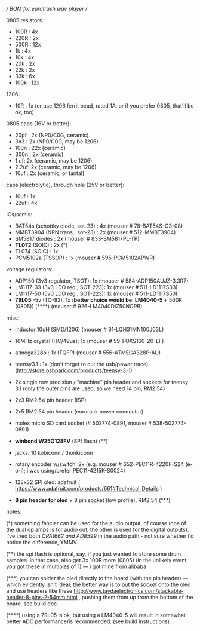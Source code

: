 **/* BOM for eurotrash wav player */**



0805 resistors:

- 100R :         4x 
- 220R :         2x 
- 500R :         12x 
- 1k :           4x
- 10k :          4x
- 20k :          2x
- 22k :		 2x	
- 33k :		 6x	
- 100k :         12x

1206: 

- 10R : 1x (or use 1206 ferrit bead, rated 1A. or if you prefer 0805, that'll be ok, too)

0805 caps (16V or better):

- 20pf :          2x (NP0/C0G, ceramic) 
- 3n3  :          2x (NP0/C0G, may be 1206)
- 100n :         22x (ceramic)
- 300n :          2x (ceramic) 
- 1  uf:          2x (ceramic, may be 1206)
- 2.2uf:	  2x (ceramic, may be 1206)
- 10uf :          2x (ceramic, or tantal)	  

caps (electrolytic), through hole (25V or better):

- 10uf : 	  1x
- 22uf :	  4x

		
ICs/semis:

- BAT54s (schottky diode, sot-23) : 4x (mouser # 78-BAT54S-G3-08)
- MMBT3904 (NPN trans., sot-23) : 2x (mouser # 512-MMBT3904)
- SM5817 diodes : 2x (mouser # 833-SM5817PL-TP)
- **TL072** (SOIC) : 2x (*)
- TL074 (SOIC) : 1x
- PCM5102a (TSSOP) : 1x (mouser # 595-PCM5102APWR)


voltage regulators:

- ADP150 (3v3 regulator, TSOT): 1x (mouser # 584-ADP150AUJZ-3.3R7)
- LM1117-33 (3v3 LDO reg., SOT-223): 1x (mouser # 511-LD1117S33)
- LM1117-50 (5v0 LDO reg., SOT-223): 1x (mouser # 511-LD1117S50)
- **79L05** -5v (TO-92): 1x (**better choice would be: LM4040-5** + 500R (0805)) (****) (mouser # 926-LM4040DIZ50NOPB)


misc:

- inductor 10uH (SMD/1206) (mouser # 81-LQH31MN100J03L)
- 16MHz crystal (HC/49us): 1x (mouser # 59-FOXS160-20-LF)
- atmega328p : 1x (TQFP)  (mouser # 556-ATMEGA328P-AU)
- teensy3.1  : 1x (don't forget to cut the usb/power trace) (http://store.oshpark.com/products/teensy-3-1)
- 2x single row precision / "machine" pin header and sockets for teensy 3.1 (only the outer pins are used, so we need 14 pin, RM2.54)
- 2x3 RM2.54 pin header (ISP)
- 2x5 RM2.54 pin header (eurorack power connector)
- molex micro SD card socket (# 502774-0891, mouser # 538-502774-0891)
- **winbond W25Q128FV** (SPI flash) (**)

- jacks: 10 kobiconn / thonkiconn
- rotary encoder w/switch: 2x (e.g. mouser # 652-PEC11R-4220F-S24 (e-o-l); i was using/prefer PEC11-4215K-S0024)
- 128x32 SPI oled: adafruit ( https://www.adafruit.com/products/661#Technical_Details ) 
- **8 pin header for oled** + 8 pin socket (low profile), RM2.54 (***)

notes: 

(*) something fancier can be used for the audio output, of course (one of the dual op amps is for audio out, 
the other is used for the digital outputs). 
i've tried both _OPA1662 and AD8599_ in the audio path - not sure whether i'd notice the difference, YMMV.
     
(**) the spi flash is optional, say, if you just wanted to store some drum samples. in that case, also get 3x 100R more (0805) (in the unlikely event you got these in multiples of 1) — i got mine from alibaba

(***) you can solder the oled directly to the board (with the pin header) — which evidently isn't ideal; the better way is to
put the *socket* onto the oled and use headers like these http://www.taydaelectronics.com/stackable-header-8-pins-2-54mm.html , 
pushing them from up from the bottom of the board. see build doc.

(****) using a 79L05 is ok, but using a LM4040-5 will result in somewhat better ADC performance/is recommended. (see build instructions). 


